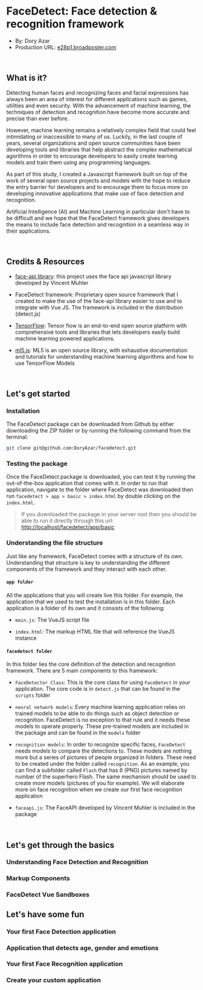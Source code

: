 # FaceDetect: Face detection & recognition framework
+ By: Dory Azar
+ Production URL: [e28p1.broadposter.com](http://e28p1.broadposter.com)

<br />

## What is it?

Detecting human faces and recognizing faces and facial expressions has always been an area of interest for different applications such as games, utilities and even security. With the advancement of machine learning, the techniques of detection and recognition have become more accurate and precise than ever before.

However, machine learning remains a relatively complex field that could feel intimidating or inaccessible to many of us. Luckily, in the last couple of years, several organizations and open source communities have been developing tools and libraries that help abstract the complex mathematical agorithms in order to encourage developers to easily create learning models and train them using any programming languages. 

As part of this study, I created a Javascript framework built on top of the work of several open source projects and models with the hope to reduce the entry barrier for developers and to encourage them to focus more on developing innovative applications that make use of face detection and recognition.

Artificial Intelligence (AI) and Machine Learning in particular don't have to be difficult and we hope that the FaceDetect framework gives developers the means to include face detection and recognition in a seamless way in their applications.

<br />

## Credits & Resources

* [face-api library](https://github.com/justadudewhohacks/face-api.js/): this project uses the face api javascript library developed by Vincent Muhler

* FaceDetect framework: Proprietary open source framework that I created to make the use of the face-api library easier to use and to integrate with Vue JS. The framework is included in the distribution (detect.js)

* [TensorFlow](https://www.tensorflow.org/): Tensor flow is an end-to-end open source platform with comprehensive tools and libraries that lets developers easily build machine learning powered applications.

* [ml5.js](https://ml5js.org/): ML5 is an open source library, with exhaustive documentation and tutorials for understanding machine learning algorithms and how to use TensorFlow Models

<br />

## Let's get started


### Installation

The FaceDetect package can be downloaded from Github by either downloading the ZIP folder or by running the following command from the terminal:

```bash
git clone git@github.com:DoryAzar/facedetect.git

```



### Testing the package

Once the FaceDetect package is downloaded, you can test it by running the out-of-the-box application that comes with it.
In order to run that application, navigate to the folder where FaceDetect was downloaded then run `facedetect > app > basic > index.html` by double clicking on the `index.html`. 

> If you downloaded the package in your server root then you should be able to run it directly through this url: <http://localhost/facedetect/app/basic>




### Understanding the file structure

Just like any framework, FaceDetect comes with a structure of its own. Understanding that structure is key to understanding the different components of the framework and they interact with each other.

#### **`app folder`**

All the applications that you will create live this folder. For example, the application that we used to test the installation is in this folder. Each application is a folder of its own and it consists of the following:

+ `main.js`: The VueJS script file

+ `index.html`: The markup HTML file that will reference the VueJS instance




#### **`facedetect folder`**

In this folder lies the core definition of the detection and recognition framework. There are 5 main components to this framework:

+ `FaceDetector Class`: This is the core class for using `FaceDetect` in your application. The core code is in `detect.js` that can be found in the `scripts` folder

+ `neural network models`: Every machine learning application relies on trained models to be able to do things such as object detection or recognition. FaceDetect is no exception to that rule and it needs these models to operate properly. These pre-trained models are included in the package and can be found in the `models` folder

+ `recognition models`: In order to recognize specific faces, `FaceDetect` needs models to compare the detections to. These models are nothing more but a series of pictures of people organized in folders. These need to be created under the folder called `recognition`. As an example, you can find a subfolder called `Flash` that has 6 (PNG) pictures named by number of the superhero Flash. The same mechanism should be used to create more models (pictures of you for example). We will elaborate more on face recognition when we create our first face recognition application

+ `faceapi.js`: The FaceAPI developed by Vincent Muhler is included in the package


<br />

## Let's get through the basics

### Understanding Face Detection and Recognition



### Markup Components

### FaceDetect Vue Sandboxes


## Let's have some fun

### Your first Face Detection application


### Application that detects age, gender and emotions


### Your first Face Recognition application


### Create your custom application


